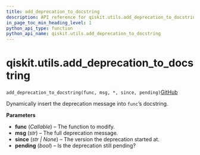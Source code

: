 ```yaml
---
title: add_deprecation_to_docstring
description: API reference for qiskit.utils.add_deprecation_to_docstring
in_page_toc_min_heading_level: 1
python_api_type: function
python_api_name: qiskit.utils.add_deprecation_to_docstring
---
```


<span id="qiskit-utils-add-deprecation-to-docstring" />

# qiskit.utils.add\_deprecation\_to\_docstring

<span id="qiskit.utils.add_deprecation_to_docstring" />

`add_deprecation_to_docstring(func, msg, *, since, pending)`[GitHub](https://github.com/qiskit/qiskit/tree/stable/0.43/qiskit/utils/deprecation.py "view source code")

Dynamically insert the deprecation message into `func`’s docstring.

**Parameters**

*   **func** (*Callable*) – The function to modify.
*   **msg** (*str*) – The full deprecation message.
*   **since** (*str | None*) – The version the deprecation started at.
*   **pending** (*bool*) – Is the deprecation still pending?

